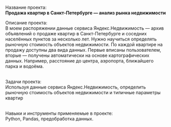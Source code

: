 Название проекта: 
<br>**Продажа квартир в Санкт-Петербурге — анализ рынка недвижимости**

Описание проекта:
<br>В моем распоряжении данные сервиса Яндекс.Недвижимость — архив объявлений о продаже квартир в Санкт-Петербурге и соседних населённых пунктов за несколько лет. 
Нужно научиться определять рыночную стоимость объектов недвижимости. По каждой квартире на продажу доступны два вида данных. Первые вписаны пользователем, вторые — получены автоматически на основе картографических данных. Например, расстояние до центра, аэропорта, ближайшего парка и водоёма. 

<br>Задачи проекта: 
<br> Используя данные сервиса Яндекс.Недвижимость, определить рыночную стоимость объектов недвижимости и типичные параметры квартир

<br>Навыки и инструменты применяемые в проекте:
<br> Python, Pandas, предобработка данных.
